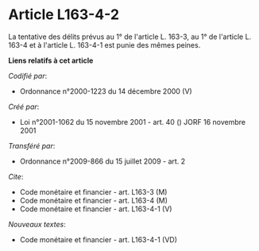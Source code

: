 # Article L163-4-2

La tentative des délits prévus au 1° de l'article L. 163-3, au 1° de l'article L. 163-4 et à l'article L. 163-4-1 est punie
des mêmes peines.

**Liens relatifs à cet article**

_Codifié par_:

  - Ordonnance n°2000-1223 du 14 décembre 2000 (V)

_Créé par_:

  - Loi n°2001-1062 du 15 novembre 2001 - art. 40 () JORF 16 novembre 2001

_Transféré par_:

  - Ordonnance n°2009-866 du 15 juillet 2009 - art. 2

_Cite_:

  - Code monétaire et financier - art. L163-3 (M)
  - Code monétaire et financier - art. L163-4 (M)
  - Code monétaire et financier - art. L163-4-1 (V)

_Nouveaux textes_:

  - Code monétaire et financier - art. L163-4-1 (VD)
